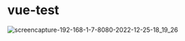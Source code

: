 # vue-test

![screencapture-192-168-1-7-8080-2022-12-25-18_19_26](https://user-images.githubusercontent.com/63544167/209473587-8b9557a7-0c20-41da-b9b4-940e1973f532.png)
